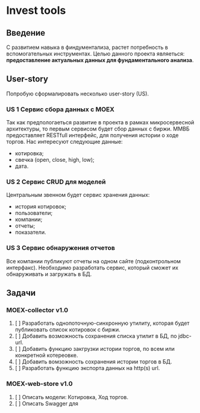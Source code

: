 # Invest tools

## Введение

С развитием навыка в финдументализа, растет потребность в вспомогательных инструментах. Целью данного проекта являеться: **предоставление актуальных данных для фундаментального анализа**.

## User-story

Попробую сформалировать несколько user-story (US).

### US 1 Сервис сбора данных с MOEX
Так как предпологаеться развитие в проекта в рамках микросервесной архитектуры, то первым сервисом будет сбор данных с биржи. ММВБ предоставляет RESTfull интерфейс, для получения истории о ходе торгов. Нас интересуют следующие данные:

* котировка;
* свечка (open, close, high, low);
* дата.

### US 2 Сервис CRUD для моделей
Центральным звенном будет сервис хранения данных:

* история котировок;
* пользователи;
* компании;
* отчеты;
* показатели.

### US 3 Сервис обнаружения отчетов
Все компании публикуют отчеты на одном сайте (подконтрольном интерфакс). Необходимо разработать сервис, который сможет их обнаруживать и загружать в БД.

## Задачи

### MOEX-collector v1.0

1. [ ] Разработать однопоточную-синхронную утилиту, которая будет публиковать список котировок с биржи. 
2. [ ] Добавить возможность сохранения списка утилит в БД, по jdbc-url.
3. [ ] Добавить функцию закгрузки истории торгов, по всем или конкретной котереовке.
4. [ ] Добавить вомзожность сохранения истории торгов в БД.
5. [ ] Разработать функцию экспорта данных на http(s) url.

### MOEX-web-store v1.0

1. [ ] Описать модели: Котировка, Ход торгов.
2. [ ] Описать Swagger для 
